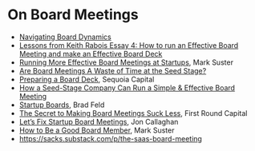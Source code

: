 # On Board Meetings

- [Navigating Board Dynamics](https://medium.com/reboot-leadership-resiliency/navigating-board-dynamics-da1e4423817d)
- [Lessons from Keith Rabois Essay 4: How to run an Effective Board Meeting and make an Effective Board Deck](http://delian.io/lessons-4)
- [Running More Effective Board Meetings at Startups](https://bothsidesofthetable.com/running-more-effective-board-meetings-at-startups-e96cb5180de2), Mark Suster
- [Are Board Meetings A Waste of Time at the Seed Stage?](https://www.cleverism.com/board-meetings-waste-time-seed-stage/)
- [Preparing a Board Deck](https://www.sequoiacap.com/article/preparing-a-board-deck/), Sequoia Capital
- [How a Seed-Stage Company Can Run a Simple & Effective Board Meeting](https://alexiskold.net/2016/10/18/how-to-run-simple-and-effective-board-meeting-for-seed-stage-company/)
- [Startup Boards](https://www.amazon.com/Startup-Boards-Getting-Board-Directors/dp/1118443667), Brad Feld
- [The Secret to Making Board Meetings Suck Less](http://firstround.com/review/The-Secret-to-Making-Board-Meetings-Suck-Less/), First Round Capital
- [Let’s Fix Startup Board Meetings](https://techcrunch.com/2016/02/01/1270130/), Jon Callaghan
- [How to Be a Good Board Member](https://bothsidesofthetable.com/how-to-be-a-good-board-member-df07f43d9aa8), Mark Suster
- https://sacks.substack.com/p/the-saas-board-meeting
